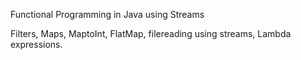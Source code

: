 Functional Programming in Java using Streams

Filters, Maps, MaptoInt, FlatMap, filereading using streams, Lambda expressions.